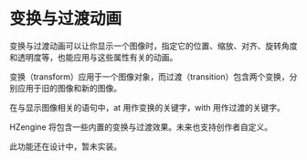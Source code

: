 # 变换与过渡动画

变换与过渡动画可以让你显示一个图像时，指定它的位置、缩放、对齐、旋转角度和透明度等，也能应用与这些属性有关的动画。

变换（transform）应用于一个图像对象，而过渡（transition）包含两个变换，分别应用于旧的图像和新的图像。

在与显示图像相关的语句中，at 用作变换的关键字，with 用作过渡的关键字。

HZengine 将包含一些内置的变换与过渡效果。未来也支持创作者自定义。

此功能还在设计中，暂未实装。
